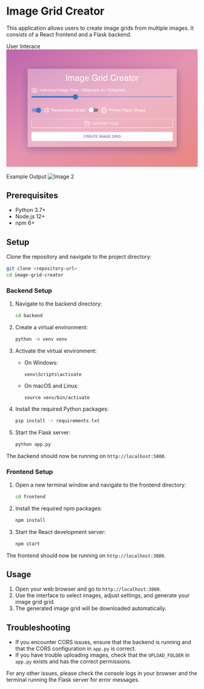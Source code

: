 # Image Grid Creator

This application allows users to create image grids from multiple images. It consists of a React frontend and a Flask backend.

User Interace
![Image 1](./assets/ui_preview.png)

Example Output
![Image 2](./assets/output_preview.png)

## Prerequisites

- Python 3.7+
- Node.js 12+
- npm 6+

## Setup

Clone the repository and navigate to the project directory:

```bash
git clone <repository-url>
cd image-grid-creator
```

### Backend Setup

1. Navigate to the backend directory:
   ```bash
   cd backend
   ```

2. Create a virtual environment:
   ```bash
   python -m venv venv
   ```

3. Activate the virtual environment:
   - On Windows:
     ```
     venv\Scripts\activate
     ```
   - On macOS and Linux:
     ```
     source venv/bin/activate
     ```

4. Install the required Python packages:
   ```bash
   pip install -r requirements.txt
   ```

5. Start the Flask server:
   ```bash
   python app.py
   ```

The backend should now be running on `http://localhost:5000`.

### Frontend Setup

1. Open a new terminal window and navigate to the frontend directory:
   ```bash
   cd frontend
   ```

2. Install the required npm packages:
   ```bash
   npm install
   ```

3. Start the React development server:
   ```bash
   npm start
   ```

The frontend should now be running on `http://localhost:3000`.

## Usage

1. Open your web browser and go to `http://localhost:3000`.
2. Use the interface to select images, adjust settings, and generate your image grid grid.
3. The generated image grid will be downloaded automatically.

## Troubleshooting

- If you encounter CORS issues, ensure that the backend is running and that the CORS configuration in `app.py` is correct.
- If you have trouble uploading images, check that the `UPLOAD_FOLDER` in `app.py` exists and has the correct permissions.

For any other issues, please check the console logs in your browser and the terminal running the Flask server for error messages.